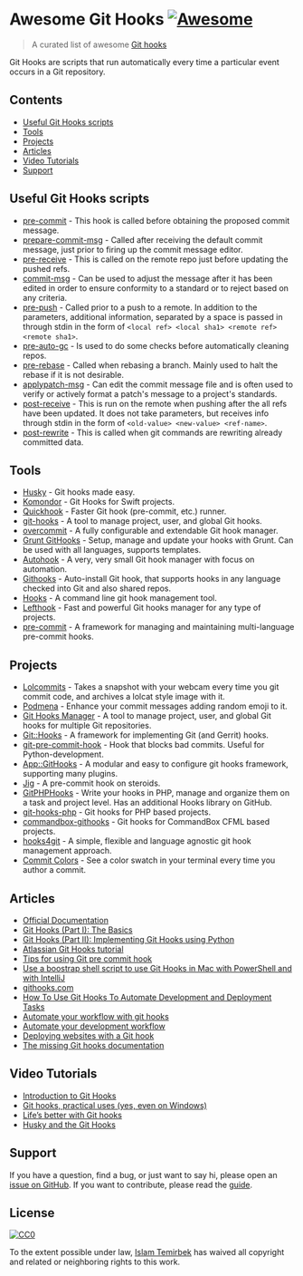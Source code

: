 # Awesome Git Hooks [![Awesome](https://awesome.re/badge.svg)](https://awesome.re)

> A curated list of awesome [Git hooks](https://git-scm.com/docs/githooks)

Git Hooks are scripts that run automatically every time a particular event occurs in a Git repository.

## Contents
- [Useful Git Hooks scripts](#useful-git-hooks-scripts)
- [Tools](#tools)
- [Projects](#projects)
- [Articles](#articles)
- [Video Tutorials](#video-tutorials)
- [Support](#support)

## Useful Git Hooks scripts

- [pre-commit](https://github.com/aitemr/awesome-git-hooks/tree/master/pre-commit) - This hook is called before obtaining the proposed commit message.
- [prepare-commit-msg](https://github.com/aitemr/awesome-git-hooks/tree/master/prepare-commit-msg) - Called after receiving the default commit message, just prior to firing up the commit message editor.
- [pre-receive](https://github.com/aitemr/awesome-git-hooks/tree/master/pre-receive) - This is called on the remote repo just before updating the pushed refs.
- [commit-msg](https://github.com/aitemr/awesome-git-hooks/tree/master/commit-msg) - Can be used to adjust the message after it has been edited in order to ensure conformity to a standard or to reject based on any criteria.
- [pre-push](https://github.com/aitemr/awesome-git-hooks/tree/master/pre-push) - Called prior to a push to a remote. In addition to the parameters, additional information, separated by a space is passed in through stdin in the form of `<local ref> <local sha1> <remote ref> <remote sha1>`.
- [pre-auto-gc](https://github.com/aitemr/awesome-git-hooks/tree/master/pre-auto-gc) - Is used to do some checks before automatically cleaning repos. 
- [pre-rebase](https://github.com/aitemr/awesome-git-hooks/tree/master/pre-rebase) - Called when rebasing a branch. Mainly used to halt the rebase if it is not desirable.
- [applypatch-msg](https://github.com/aitemr/awesome-git-hooks/tree/master/applypatch-msg) - Can edit the commit message file and is often used to verify or actively format a patch's message to a project's standards.
- [post-receive](https://github.com/aitemr/awesome-git-hooks/tree/master/post-receive) - This is run on the remote when pushing after the all refs have been updated. It does not take parameters, but receives info through stdin in the form of `<old-value> <new-value> <ref-name>`. 
- [post-rewrite](https://github.com/aitemr/awesome-git-hooks/tree/master/post-rewrite) - This is called when git commands are rewriting already committed data.

## Tools

- [Husky](https://github.com/typicode/husky) - Git hooks made easy.
- [Komondor](https://github.com/orta/Komondor) - Git Hooks for Swift projects.
- [Quickhook](https://github.com/dirk/quickhook/) - Faster Git hook (pre-commit, etc.) runner.
- [git-hooks](https://github.com/icefox/git-hooks/) - A tool to manage project, user, and global Git hooks.
- [overcommit](https://github.com/brigade/overcommit/) - A fully configurable and extendable Git hook manager.
- [Grunt GitHooks](https://github.com/wecodemore/grunt-githooks) - Setup, manage and update your hooks with Grunt. Can be used with all languages, supports templates.
- [Autohook](https://github.com/nkantar/Autohook) - A very, very small Git hook manager with focus on automation.
- [Githooks](https://github.com/rycus86/githooks) - Auto-install Git hook, that supports hooks in any language checked into Git and also shared repos.
- [Hooks](https://www.npmjs.com/package/node-hooks) - A command line git hook management tool.
- [Lefthook](https://github.com/Arkweid/lefthook) - Fast and powerful Git hooks manager for any type of projects. 
- [pre-commit](https://github.com/pre-commit/pre-commit) - A framework for managing and maintaining multi-language pre-commit hooks.

## Projects 

- [Lolcommits](https://github.com/mroth/lolcommits) - Takes a snapshot with your webcam every time you git commit code, and archives a lolcat style image with it.
- [Podmena](https://github.com/bmwant/podmena) - Enhance your commit messages adding random emoji to it.
- [Git Hooks Manager](https://github.com/icefox/git-hooks) - A tool to manage project, user, and global Git hooks for multiple Git repositories.
- [Git::Hooks](https://github.com/gnustavo/Git-Hooks) - A framework for implementing Git (and Gerrit) hooks.
- [git-pre-commit-hook](https://pypi.org/project/git-pre-commit-hook/) - Hook that blocks bad commits. Useful for Python-development.
- [App::GitHooks](https://metacpan.org/pod/App::GitHooks) -  A modular and easy to configure git hooks framework, supporting many plugins. 
- [Jig](https://pythonhosted.org/jig/) - A pre-commit hook on steroids.
- [GitPHPHooks](https://github.com/wecodemore/GitPHPHooks) - Write your hooks in PHP, manage and organize them on a task and project level. Has an additional Hooks library on GitHub.
- [git-hooks-php](https://github.com/BernardoSilva/git-hooks-php) - Git hooks for PHP based projects.
- [commandbox-githooks](https://github.com/elpete/commandbox-githooks) - Git hooks for CommandBox CFML based projects.
- [hooks4git](https://pypi.org/project/hooks4git/) - A simple, flexible and language agnostic git hook management approach.
- [Commit Colors](https://github.com/sparkbox/commit-colors) - See a color swatch in your terminal every time you author a commit.

## Articles

- [Official Documentation](https://git-scm.com/docs/githooks)
- [Git Hooks (Part I): The Basics](http://omerkatz.com/blog/2013/2/15/git-hooks-part-1-the-basics)
- [Git Hooks (Part II): Implementing Git Hooks using Python](http://omerkatz.com/blog/2013/5/23/git-hooks-part-2-implementing-git-hooks-using-python)
- [Atlassian Git Hooks tutorial](https://ru.atlassian.com/git/tutorials/git-hooks)
- [Tips for using Git pre commit hook](https://codeinthehole.com/tips/tips-for-using-a-git-pre-commit-hook/)
- [Use a boostrap shell script to use Git Hooks in Mac with PowerShell and with IntelliJ](https://wilsonmar.github.io/git-hooks/)
- [githooks.com](https://githooks.com)
- [How To Use Git Hooks To Automate Development and Deployment Tasks](https://www.digitalocean.com/community/tutorials/how-to-use-git-hooks-to-automate-development-and-deployment-tasks)
- [Automate your workflow with git hooks
](https://medium.com/backticks-tildes/how-to-automate-your-git-workflow-with-git-hooks-c905296c49bc)
- [Automate your development workflow](https://medium.com/the-andela-way/git-hooks-beautifully-automate-tasks-stages-bfb29f42fea1)
- [Deploying websites with a Git hook](http://ryanflorence.com/deploying-websites-with-a-tiny-git-hook/) 
- [The missing Git hooks documentation](https://longair.net/blog/2011/04/09/missing-git-hooks-documentation/)

## Video Tutorials 

- [Introduction to Git Hooks](https://www.youtube.com/watch?v=8-JL6NOTZOw)
- [Git hooks, practical uses (yes, even on Windows)](https://www.youtube.com/watch?v=fMYv6-SZsSo)
- [Life’s better with Git hooks](https://www.youtube.com/watch?v=RG26-Iozg70)
- [Husky and the Git Hooks](https://www.youtube.com/watch?v=EpxkBgd8yq8)

## Support

If you have a question, find a bug, or just want to say hi, please open an [issue on GitHub](https://github.com/aitemr/awesome-git-hooks/issues/new). If you want to contribute, please read the [guide](./contributing.md).

## License

[![CC0](http://mirrors.creativecommons.org/presskit/buttons/88x31/svg/cc-zero.svg)](https://creativecommons.org/publicdomain/zero/1.0/)

To the extent possible under law, [Islam Temirbek](https://aitemr.github.io) has waived all copyright and related or neighboring rights to this work.
